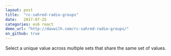```yaml
---
layout: post
title:  "rc-sahred-radio-groups"
date:   2017-07-25
categories: es6 react
demo_url: "http://davwilh.com/rc-sahred-radio-groups/"
on_github: true
---
```


Select a unique value across multiple sets that share the same set of values.

<!-- end -->
